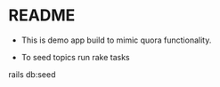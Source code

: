 # README

* This is demo app build to mimic quora functionality.

* To seed topics run rake tasks

rails db:seed

